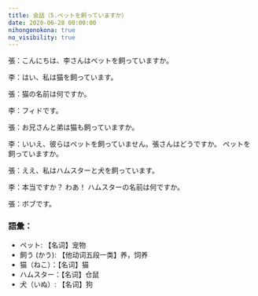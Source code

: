 ```yaml
---
title: 会話（5.ペットを飼っていますか）
date: 2020-06-28 00:00:00
nihongonokona: true
no_visibility: true
---
```


張：こんにちは、李さんはペットを飼っていますか。

李：はい、私は猫を飼っています。

張：猫の名前は何ですか。

李：フィドです。

張：お兄さんと弟は猫も飼っていますか。

李：いいえ、彼らはペットを飼っていません。張さんはどうですか。 ペットを飼っていますか。

張：ええ、私はハムスターと犬を飼っています。

李：本当ですか？ わあ！ ハムスターの名前は何ですか。

張：ボブです。

### 語彙：

- ペット: 【名词】宠物
- 飼う (かう): 【他动词五段一类】养，饲养
- 猫（ねこ）：【名词】猫
- ハムスター：【名词】仓鼠
- 犬（いぬ）: 【名词】狗
